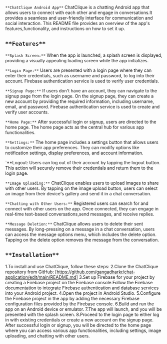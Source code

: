 `**ChatClique Android App**`
ChatClique is a chatting Android app that allows users to connect with each other and engage in conversations.It provides a seamless and user-friendly interface
for communication and social interaction. This README file provides an overview of the app's features,functionality, and instructions on how to set it up.

  `**Features**`
-----------------

`**Splash Screen:**` When the app is launched, a splash screen is displayed, providing a visually appealing loading screen while the app initializes.

`**Login Page:**` Users are presented with a login page where they can enter their credentials, such as username and password, to log into their account.
            Firebase authentication service is used to verify user credentials.

`**Signup Page:**` If users don't have an account, they can navigate to the signup page from the login page. On the signup page, they can create a new account by 
             providing the required information, including username, email, and password. Firebase authentication service is used to create and verify user accounts.

`**Home Page:**` After successful login or signup, users are directed to the home page. The home page acts as the central hub for various app functionalities.

`**Settings:**` The home page includes a settings button that allows users to customize their app preferences. They can modify options like notification settings,
          display preferences, and account information.

`**Logout: Users can log out of their account by tapping the logout button. This action will securely remove their credentials and return them to the login page.

`**Image Uploading:**` ChatClique enables users to upload images to share with other users. By tapping on the image upload button,
                 users can select an image from their device's gallery and send it in a chat conversation.

`**Chatting with Other Users:**` Registered users can search for and connect with other users on the app. Once connected, they can engage in real-time text-based conversations,send messages, and receive replies.

`**Message Deletion:**` ChatClique allows users to delete their sent messages. By long-pressing on a message in a chat conversation, users can access the message options
                          menu, which includes the delete option. Tapping on the delete option removes the message from the conversation.
                           

  `**Installation**`
 --------------------
 
1.To install and use ChatClique, follow these steps:
2.Clone the ChatClique repository from GitHub: [https://github.com/gangadharkr/chat-application/edit/main/README.md]
3.Set up Firebase for your project by creating a Firebase project on the Firebase console.Follow the Firebase documentation to integrate 
Firebase authentication and database services into your Android project.
4.Open the project in Android Studio.
5.Configure the Firebase project in the app by adding the necessary Firebase configuration files provided by the Firebase console.
6.Build and run the app on an Android device or emulator.
7.The app will launch, and you will be presented with the splash screen.
8.Proceed to the login page to either log in with existing credentials or create a new account on the signup page.
  After successful login or signup, you will be directed to the home page where you can access various app functionalities, including settings, image uploading,
  and chatting with other users.
